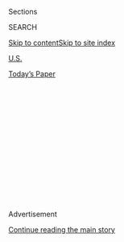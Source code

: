 <div id="app">

<div>

<div>

<div>

<div class="NYTAppHideMasthead css-1q2w90k e1suatyy0">

<div class="section css-ui9rw0 e1suatyy2">

<div class="css-eph4ug er09x8g0">

<div class="css-6n7j50">

</div>

<span class="css-1dv1kvn">Sections</span>

<div class="css-10488qs">

<span class="css-1dv1kvn">SEARCH</span>

</div>

[Skip to content](#site-content)[Skip to site
index](#site-index)

</div>

<div id="masthead-section-label" class="css-1wr3we4 eaxe0e00">

[U.S.](https://www.nytimes.com/section/us)

</div>

<div class="css-10698na e1huz5gh0">

</div>

</div>

<div id="masthead-bar-one" class="section hasLinks css-15hmgas e1csuq9d3">

<div class="css-uqyvli e1csuq9d0">

</div>

<div class="css-1uqjmks e1csuq9d1">

</div>

<div class="css-9e9ivx">

[](https://myaccount.nytimes.com/auth/login?response_type=cookie&client_id=vi)

</div>

<div class="css-1bvtpon e1csuq9d2">

[Today’s
Paper](https://www.nytimes.com/section/todayspaper)

</div>

</div>

</div>

</div>

<div data-aria-hidden="false">

<div id="site-content" data-role="main">

<div>

<div class="css-1aor85t" style="opacity:0.000000001;z-index:-1;visibility:hidden">

<div class="css-1hqnpie">

<div class="css-epjblv">

<span class="css-17xtcya">[U.S.](/section/us)</span><span class="css-x15j1o">|</span><span class="css-fwqvlz">Protests
Flare After Ferguson Police Officer Is Not
Indicted</span>

</div>

<div class="css-k008qs">

<div class="css-1iwv8en">

<span class="css-18z7m18"></span>

<div>

</div>

</div>

<span class="css-1n6z4y">https://nyti.ms/1yNsywu</span>

<div class="css-1705lsu">

<div class="css-4xjgmj">

<div class="css-4skfbu" data-role="toolbar" data-aria-label="Social Media Share buttons, Save button, and Comments Panel with current comment count" data-testid="share-tools">

  - 
  - 
  - 
  - 
    
    <div class="css-6n7j50">
    
    </div>

  - 
  - 

</div>

</div>

</div>

</div>

</div>

</div>

<div id="NYT_TOP_BANNER_REGION" class="css-13pd83m">

</div>

<div id="top-wrapper" class="css-1sy8kpn">

<div id="top-slug" class="css-l9onyx">

Advertisement

</div>

[Continue reading the main
story](#after-top)

<div class="ad top-wrapper" style="text-align:center;height:100%;display:block;min-height:250px">

<div id="top" class="place-ad" data-position="top" data-size-key="top">

</div>

</div>

<div id="after-top">

</div>

</div>

<div id="sponsor-wrapper" class="css-1hyfx7x">

<div id="sponsor-slug" class="css-19vbshk">

Supported by

</div>

[Continue reading the main
story](#after-sponsor)

<div id="sponsor" class="ad sponsor-wrapper" style="text-align:center;height:100%;display:block">

</div>

<div id="after-sponsor">

</div>

</div>

<div class="css-1vkm6nb ehdk2mb0">

# Protests Flare After Ferguson Police Officer Is Not Indicted

</div>

<div class="css-11hetc6 sizeLarge">

<div class="css-c955wn" data-role="region" data-aria-label="Slideshow of Wave of Anger After Ferguson Decision">

<div class="css-1r9a6mz">

<div class="css-jnx78g">

<div class="css-1dv1kvn">

Slide 1 of 16
<span id="SW1hZ2U6bnl0Oi8vaW1hZ2UvNzNlNDc1N2EtMWRkYy01YWJhLWEyMDctNjc2ZjIzNzBiMTM1-0"></span>

</div>

<span class="css-g89h0y" data-aria-hidden="true"><span class="css-1gurbbl" data-amp-bind-class="[&#39;css-1gurbbl&#39;, &#39;css-1gurbbl&#39;][+undefined % 2]" data-amp-bind-text="+undefined + 1" data-testid="slideshow-inline--counter-cur">1</span><span>/</span><span data-testid="slideshow-inline--counter-total">16</span></span>

</div>

<div class="css-10gezm4">

</div>

<div class="css-r6z5ec" style="position:relative">

<div class="css-1ctlbr7">

<div class="css-14e0s5u">

<div class="css-10gyqb e1wuipb50">

</div>

<div class="css-1ms7lv3 e1wuipb50">

</div>

<div class="css-1ms7lv3 e1wuipb50">

</div>

<div class="css-1ms7lv3 e1wuipb50">

</div>

<div class="css-1ms7lv3 e1wuipb50">

</div>

<div class="css-1ms7lv3 e1wuipb50">

</div>

<div class="css-1ms7lv3 e1wuipb50">

</div>

<div class="css-1ms7lv3 e1wuipb50">

</div>

<div class="css-1ms7lv3 e1wuipb50">

</div>

<div class="css-1ms7lv3 e1wuipb50">

</div>

<div class="css-1ms7lv3 e1wuipb50">

</div>

<div class="css-1ms7lv3 e1wuipb50">

</div>

<div class="css-1ms7lv3 e1wuipb50">

</div>

<div class="css-1ms7lv3 e1wuipb50">

</div>

<div class="css-1ms7lv3 e1wuipb50">

</div>

<div class="css-1ms7lv3 e1wuipb50">

</div>

</div>

<div class="css-500tfg">

</div>

</div>

<div class="css-1m2gac3">

<span class="css-ti7mx e13ogyst0"></span>

A protester confronted police vehicles in Ferguson, Mo., on Monday night
after the grand jury announcement of no
indictment.

<span class="css-cnj6d5 e1z0qqy90" itemprop="copyrightHolder"><span class="css-1ly73wi e1tej78p0">Credit...</span><span>Justin
Sullivan/Getty Images</span></span>

</div>

</div>

</div>

  - ![<span class="css-ti7mx e13ogyst0"></span> ¶ A protester confronted
    police vehicles in Ferguson, Mo., on Monday night after the grand
    jury announcement of no indictment. ¶
    <span class="css-cnj6d5 e1z0qqy90" itemprop="copyrightHolder"><span class="css-1ly73wi e1tej78p0">Credit...</span><span>Justin
    Sullivan/Getty
    Images</span></span>](https://static01.nyt.com/images/2014/11/25/us/subFERGUSON/subFERGUSON-superJumbo.jpg)

  - ![<span class="css-ti7mx e13ogyst0"></span> ¶ After the announcement
    of the grand jury’s decision, the situation in Ferguson devolved
    quickly. Protesters vandalized a police car. ¶
    <span class="css-cnj6d5 e1z0qqy90" itemprop="copyrightHolder"><span class="css-1ly73wi e1tej78p0">Credit...</span><span>David
    Goldman/Associated
    Press</span></span>](https://static01.nyt.com/images/2014/11/25/us/25ferguson-hp-slide-OHE6/25ferguson-hp-slide-OHE6-superJumbo.jpg)

  - ![<span class="css-ti7mx e13ogyst0"></span> ¶ Tear gas filled a
    street in Ferguson not long after the decision was announced. ¶
    <span class="css-cnj6d5 e1z0qqy90" itemprop="copyrightHolder"><span class="css-1ly73wi e1tej78p0">Credit...</span><span>Adrees
    Latif/Reuters</span></span>](https://static01.nyt.com/images/2014/11/25/us/25ferguson-hp-slide-LH9B/25ferguson-hp-slide-LH9B-superJumbo.jpg)

  - ![<span class="css-ti7mx e13ogyst0"></span> ¶ Hundreds of people
    gathered outside the Ferguson Police Department through the evening
    to listen to the announcement. ¶
    <span class="css-cnj6d5 e1z0qqy90" itemprop="copyrightHolder"><span class="css-1ly73wi e1tej78p0">Credit...</span><span>Jewel
    Samad/Agence France-Presse — Getty
    Images</span></span>](https://static01.nyt.com/images/2014/11/25/us/25ferguson-hp-slide-7BJ6/25ferguson-hp-slide-7BJ6-superJumbo.jpg)

  - ![<span class="css-ti7mx e13ogyst0"></span> ¶ Firefighters fought a
    blaze at a storage facility. Several fires were reported throughout
    Ferguson. ¶
    <span class="css-cnj6d5 e1z0qqy90" itemprop="copyrightHolder"><span class="css-1ly73wi e1tej78p0">Credit...</span><span>Whitney
    Curtis for The New York
    Times</span></span>](https://static01.nyt.com/images/2014/11/25/us/25ferguson-hp-slide-6F6L/25ferguson-hp-slide-6F6L-superJumbo.jpg)

  - ![<span class="css-ti7mx e13ogyst0"></span> ¶ People gathered
    throughout the country to protest, including in Washington, D.C. ¶
    <span class="css-cnj6d5 e1z0qqy90" itemprop="copyrightHolder"><span class="css-1ly73wi e1tej78p0">Credit...</span><span>Jabin
    Botsford/The New York
    Times</span></span>](https://static01.nyt.com/images/2014/11/25/us/25ferguson-hp-slide-XYQO/25ferguson-hp-slide-XYQO-superJumbo.jpg)

  - ![<span class="css-ti7mx e13ogyst0"></span> ¶ Protesters in Oakland,
    Calif., blocked part of the westbound lanes on Interstate 580. ¶
    <span class="css-cnj6d5 e1z0qqy90" itemprop="copyrightHolder"><span class="css-1ly73wi e1tej78p0">Credit...</span><span>Jim
    Wilson/The New York
    Times</span></span>](https://static01.nyt.com/images/2014/11/25/us/25ferguson-hp-slide-HPDR/25ferguson-hp-slide-HPDR-superJumbo.jpg)

  - ![<span class="css-ti7mx e13ogyst0"></span> ¶ Janan Russell and her
    husband, Troy, at a demonstration outside the White House. ¶
    <span class="css-cnj6d5 e1z0qqy90" itemprop="copyrightHolder"><span class="css-1ly73wi e1tej78p0">Credit...</span><span>Alex
    Wong/Getty
    Images</span></span>](https://static01.nyt.com/images/2014/11/25/us/25ferguson-hp-slide-HODZ/25ferguson-hp-slide-HODZ-superJumbo.jpg)

  - ![<span class="css-ti7mx e13ogyst0"></span> ¶ Police officers in
    Ferguson deployed tear gas on protesters. The sound of breaking
    glass could be heard as crowds ran through the streets. ¶
    <span class="css-cnj6d5 e1z0qqy90" itemprop="copyrightHolder"><span class="css-1ly73wi e1tej78p0">Credit...</span><span>Justin
    Sullivan/Getty
    Images</span></span>](https://static01.nyt.com/images/2014/11/25/us/25ferguson-hp-slide-NB3O/25ferguson-hp-slide-NB3O-superJumbo.jpg)

  - ![<span class="css-ti7mx e13ogyst0"></span> ¶ Lesley McSpadden,
    Michael Brown’s mother, center, reacted to the news that the officer
    who shot her son would not be indicted. ¶
    <span class="css-cnj6d5 e1z0qqy90" itemprop="copyrightHolder"><span class="css-1ly73wi e1tej78p0">Credit...</span><span>Jewel
    Samad/Agence France-Presse — Getty
    Images</span></span>](https://static01.nyt.com/images/2014/11/25/us/25ferguson-hp-slide-H680/25ferguson-hp-slide-H680-superJumbo-v2.jpg)

  - ![<span class="css-ti7mx e13ogyst0"></span> ¶ A woman was detained
    by the police. Outrage spilled over after the announcement by the
    Ferguson grand jury. ¶
    <span class="css-cnj6d5 e1z0qqy90" itemprop="copyrightHolder"><span class="css-1ly73wi e1tej78p0">Credit...</span><span>Jewel
    Samad/Agence France-Presse — Getty
    Images</span></span>](https://static01.nyt.com/images/2014/11/25/us/25ferguson-hp-slide-1JLF/25ferguson-hp-slide-1JLF-superJumbo.jpg)

  - ![<span class="css-ti7mx e13ogyst0"></span> ¶ Some businesses in the
    area closed ahead of the decision. A McDonald’s in Ferguson was
    looted. ¶
    <span class="css-cnj6d5 e1z0qqy90" itemprop="copyrightHolder"><span class="css-1ly73wi e1tej78p0">Credit...</span><span>Whitney
    Curtis for The New York
    Times</span></span>](https://static01.nyt.com/images/2014/11/25/us/25ferguson-hp-slide-187A/25ferguson-hp-slide-187A-superJumbo.jpg)

  - ![<span class="css-ti7mx e13ogyst0"></span> ¶ The decision set off a
    new wave of anger among hundreds who gathered outside the Ferguson
    Police Department. ¶
    <span class="css-cnj6d5 e1z0qqy90" itemprop="copyrightHolder"><span class="css-1ly73wi e1tej78p0">Credit...</span><span>Adrees
    Latif/Reuters</span></span>](https://static01.nyt.com/images/2014/11/25/us/25ferguson-hp-slide-W3N1/25ferguson-hp-slide-W3N1-superJumbo.jpg)

  - ![<span class="css-ti7mx e13ogyst0"></span> ¶ Demonstrators listened
    to Robert P. McCulloch, the St. Louis County prosecutor, announce
    the decision. ¶
    <span class="css-cnj6d5 e1z0qqy90" itemprop="copyrightHolder"><span class="css-1ly73wi e1tej78p0">Credit...</span><span>Adrees
    Latif/Reuters</span></span>](https://static01.nyt.com/images/2014/11/25/us/25ferguson-hp-slide-JGN6/25ferguson-hp-slide-JGN6-superJumbo.jpg)

  - ![<span class="css-ti7mx e13ogyst0"></span> ¶ Family members of Eric
    Garner, who died after a confrontation with the police on Staten
    Island in July, reacted to the decision. ¶
    <span class="css-cnj6d5 e1z0qqy90" itemprop="copyrightHolder"><span class="css-1ly73wi e1tej78p0">Credit...</span><span>Sam
    Hodgson for The New York
    Times</span></span>](https://static01.nyt.com/images/2014/11/25/us/25ferguson-hp-slide-ABVU/25ferguson-hp-slide-ABVU-superJumbo.jpg)

  - ![<span class="css-ti7mx e13ogyst0"></span> ¶ Protesters packed
    Seventh Avenue in New York, disrupting traffic. ¶
    <span class="css-cnj6d5 e1z0qqy90" itemprop="copyrightHolder"><span class="css-1ly73wi e1tej78p0">Credit...</span><span>Michael
    Appleton for The New York
    Times</span></span>](https://static01.nyt.com/images/2014/11/25/us/25ferguson-hp-slide-MT9N/25ferguson-hp-slide-MT9N-superJumbo-v2.jpg)

</div>

</div>

<div class="css-12442hm">

</div>

<div class="css-xt80pu e12qa4dv0">

<div class="css-18e8msd">

<div class="css-vp77d3 epjyd6m0">

<div class="css-1baulvz">

By [<span class="css-1baulvz" itemprop="name">Monica
Davey</span>](http://www.nytimes.com/by/monica-davey) and
[<span class="css-1baulvz last-byline" itemprop="name">Julie
Bosman</span>](http://www.nytimes.com/by/julie-bosman)

</div>

</div>

  - Nov. 24,
    2014

  - 
    
    <div class="css-4xjgmj">
    
    <div class="css-d8bdto" data-role="toolbar" data-aria-label="Social Media Share buttons, Save button, and Comments Panel with current comment count" data-testid="share-tools">
    
      - 
      - 
      - 
      - 
        
        <div class="css-6n7j50">
        
        </div>
    
      - 
      - 
    
    </div>
    
    </div>

</div>

</div>

<div class="section meteredContent css-1r7ky0e" name="articleBody" itemprop="articleBody">

<div class="css-1fanzo5 StoryBodyCompanionColumn">

<div class="css-53u6y8">

CLAYTON, Mo. — A St. Louis County grand jury has brought no criminal
charges against Darren Wilson, a white police officer who fatally shot
Michael Brown, an unarmed African-American teenager, more than three
months ago in nearby Ferguson.

The decision by the grand jury of nine whites and three blacks was
announced Monday night by the St. Louis County prosecutor, Robert P.
McCulloch, at a news conference packed with reporters from around the
world. The killing, on a residential street in Ferguson, set off weeks
of civil unrest — and a national debate — fueled by protesters’ outrage
over what they called a pattern of police brutality against young black
men. Mr. McCulloch said Officer Wilson had faced charges ranging from
first-degree murder to involuntary manslaughter.

Word of the decision set off a new wave of anger among hundreds who had
gathered outside the Ferguson Police Department. Police officers in riot
gear stood in a line as demonstrators chanted and threw signs and other
objects toward them as the news spread. “The system failed us again,”
one woman said. In downtown Ferguson, the sound of breaking glass could
be heard as crowds ran through the streets.

As the night went on, the situation grew more intense and chaotic in
several locations around the region. Bottles and rocks were thrown at
officers, and windows of businesses were smashed. Several police cars
were burned; buildings, including a Walgreens, a meat market and a
storage facility, were on fire, and looting was reported in several
businesses. Gunshots could be heard along the streets of Ferguson, and
law enforcement authorities deployed smoke and gas to control the
crowds. In St. Louis, protesters swarmed Interstate 44 and blocked all
traffic near the neighborhood where another man was shot by police this
fall.

</div>

</div>

<div style="max-width:100%;margin:0 auto">

<div class="css-17dprlf" data-id="100000003254386" data-slug="wilson-testimony-quote-promo" style="max-width:720px">

</div>

</div>

<div class="css-1fanzo5 StoryBodyCompanionColumn">

<div class="css-53u6y8">

Before midnight, St. Louis County police officers reported heavy
automatic gunfire in the area where some of the largest protests were
taking place. Flights to Lambert-St. Louis International Airport were
not permitted to land late Monday as a safety precaution, officials
said.

Mayor James Knowles III of Ferguson, reached on his cellphone late
Monday, said he was there and wanted to see National Guard troops, some
of whom were stationed at a police command center, move to protect his
city. “They’re here in the area,” he said. “I don’t know why they’re not
deploying.”

Just after 1 a.m., Gov. Jay Nixon called up additional members of the
National Guard to Ferguson, where they will provide security for the
police headquarters.

At a news conference around 1:30 a.m., Jon Belmar, the St. Louis County
police chief, said at least a dozen buildings had been set on
fire.

</div>

</div>

<div class="css-1sngw6j">

[](https://www.nytimes.com/interactive/2014/11/25/us/evidence-released-in-michael-brown-case.html)

<div class="css-1eoytci">

![](https://static01.nyt.com/images/2014/11/25/us/evidence-released-in-michael-brown-case-1416904064502/evidence-released-in-michael-brown-case-1416904064502-articleLarge.jpg)

</div>

<div class="css-1rha1bf">

## Documents Released in the Ferguson Case

Documents and evidence presented to the grand jury that was deciding
whether to indict Officer Darren Wilson in the shooting of Michael
Brown.

</div>

</div>

<div class="css-1fanzo5 StoryBodyCompanionColumn">

<div class="css-53u6y8">

“As soon as Mr. McCulloch announced the verdict, the officers started
taking rocks and batteries,” said Chief Belmar, who said he personally
heard about 150 shots fired. He said the police did not fire a shot.

He added that 29 people were arrested.

“I didn’t foresee an evening like this,” Chief Belmar said. The night’s
damage had been far worse than any of the nights of unrest that had
followed the shooting in August, he said.

Mr. Brown’s family issued a statement expressing sadness, but calling
for peaceful protest and a campaign to require body cameras on police
officers nationwide. “We are profoundly disappointed that the killer of
our child will not face the consequence of his actions,” the statement
said. “While we understand that many others share our pain, we ask that
you channel your frustration in ways that will make a positive change.
We need to work together to fix the system that allowed this to happen.”

But outside the police station, Lesley McSpadden, Mr. Brown’s mother,
voiced frustration with the decision. “They wrong\!” she yelled,
pointing toward the police officers standing outside of the station.
“Y’all know y’all
wrong\!”

</div>

</div>

<div style="max-width:100%;margin:0 auto">

<div class="css-17dprlf" data-id="100000003252445" data-slug="2014-11-24-ferguson-map" style="max-width:1050px">

</div>

</div>

<div class="css-1fanzo5 StoryBodyCompanionColumn">

<div class="css-53u6y8">

At the White House, President Obama appealed for peaceful protest and
“care and restraint” from law enforcement after the grand jury’s
decision not to indict Officer Wilson, even as he said the situation
spoke to broader racial challenges in America.

“We have made enormous progress in race relations over the course of the
past several decades,” Mr. Obama said in the briefing room, where he
made an unusual late-night appearance to respond to the decision. “But
what is also true is that there are still problems, and communities of
color aren’t just making these problems up.”

Protests, often well organized and orderly, also occurred in cities
across the country, including Los Angeles, Seattle, Philadelphia and
Chicago, where about 200 mostly young and mostly white protesters
gathered at police headquarters, despite frigid temperatures and light
snow.

In a lengthy news conference, Mr. McCulloch described the series of
events, step by step, that had led to the shooting, and the enormous
array of evidence and witnesses brought before the grand jury. He
described an altercation inside Officer Wilson’s vehicle, after which
Officer Wilson had Mr. Brown’s blood on his weapon, shirt and pants, the
prosecutor said, as well as swelling and redness on his
face.

</div>

</div>

<div class="css-1sngw6j">

[](https://www.nytimes.com/interactive/2014/08/13/us/ferguson-missouri-town-under-siege-after-police-shooting.html)

<div class="css-1eoytci">

![](https://static01.nyt.com/images/2014/08/13/us/ferguson-missouri-town-under-siege-after-police-shooting-1415998664223/ferguson-missouri-town-under-siege-after-police-shooting-1415998664223-videoLarge-v2.png)

</div>

<div class="css-1rha1bf">

## What Happened in Ferguson?

Here’s what you need to know about events in Ferguson, Mo.

</div>

</div>

<div class="css-1fanzo5 StoryBodyCompanionColumn">

<div class="css-53u6y8">

“Physical evidence does not look away as events unfold,” he said.

Mr. McCulloch also pointed to inconsistent and changing statements from
witnesses, including observations about the position of Mr. Brown’s
hands. Some witnesses have said he had his hands up as the final shots
were fired. The prosecutor, who had faced widespread calls to recuse
himself after opponents cited what they called flawed investigations,
took the unusual step of directing his staff to present “absolutely
everything” — rather than a witness or two — to the grand jury.

Even before the decision was announced, National Guard troops were sent
to a police command post; political leaders, including Governor Nixon,
flew in to hold last-minute meetings with community members; schools
closed for the week; and businesses and residents, including parents of
schoolchildren, braced for what might come next.

Mr. Nixon, who had declared a state of emergency and called up the
Missouri National Guard last week, called for peace and calm in a news
conference several hours before the decision was announced. “Our shared
hope and expectation is that regardless of the decision, people on all
sides show tolerance, mutual respect and restraint,” he said.

Yet many here questioned why the authorities would announce the decision
in the evening, rather than waiting for daylight hours. Furious,
sometimes violent, demonstrations and tense clashes with the police took
place late into the night for several weeks in August, and some law
enforcement officers had urged a daytime announcement. Over a period of
weeks, many leaders here had suggested that a Sunday morning
announcement would be best, but the grand jury, which had been meeting
on the case since Aug. 20, finished its work on Monday. Asked about the
timing, Mr. Nixon said it had been the choice of Mr.
McCulloch.

</div>

</div>

<div class="css-1sngw6j">

[](https://www.nytimes.com/interactive/2014/11/09/us/10ferguson-michael-brown-shooting-grand-jury-darren-wilson.html)

<div class="css-1eoytci">

![](https://static01.nyt.com/images/2014/08/12/us/JP-STLOUIS3/JP-STLOUIS3-videoLarge-v2.jpg)

</div>

<div class="css-1rha1bf">

## Tracking the Events in the Wake of Michael Brown’s Shooting

Updates on the events in Ferguson, Mo., following the shooting of
Michael Brown, an unarmed teenager, by a police officer on Aug. 9.

</div>

</div>

<div class="css-1fanzo5 StoryBodyCompanionColumn">

<div class="css-53u6y8">

Many of the elaborate plans for how the grand jury’s decision would be
released — including 48-hour notice for the police after the decision —
appeared to have been scrapped. The family of Mr. Brown, 18, who was
killed by Officer Wilson on Aug. 9, was notified by prosecutors in the
afternoon, after some reports had already appeared on television and
online. A lawyer for the family expressed frustration that they had not
been told sooner.

The lawyer, Benjamin Crump, added that the family would be exploring
their legal options now that the grand jury has failed to indict Officer
Wilson. “They don’t trust this prosecutor; they never did from the
beginning,” Mr. Crump said. “And they are going to try to see if they
can do something to get some positive change out of this because they
understand this system needs to be changed.”

Since August, Officer Wilson has stayed close to St. Louis, reading news
articles and following television coverage of the case, those close to
him said. He has made no public statements or appearances. In a private
ceremony in October, he married his fiancée, Barbara Spradling, also a
Ferguson police officer, court records show. Officer Wilson, who
testified before the grand jury for more than four hours, saying he was
convinced that his life was in danger, remains on paid administrative
leave from the police department, but local officials said they expected
that he would resign in the coming days, regardless of the grand jury’s
decision.

The Brown family has, by contrast, traveled widely to speak out,
including appearing at the BET Hip Hop Awards, meeting with United
Nations officials in Geneva and talking with protesters near the spot
where Mr. Brown was killed.

Mr. Brown’s father, Michael Brown Sr., handed out turkeys to needy
families over the weekend, and he filmed a [public service
announcement](https://www.youtube.com/watch?v=x4LkX7PZCoo) urging calm
once the grand jury decision was announced. The parents have been
pushing for what supporters have called the Michael Brown Law, which
would require officers to wear body cameras.

As the news of the decision spread, school officials were deciding
whether to open schools on Tuesday. At least one district canceled
after-school and evening activities, and at least four announced they
would not hold classes on Tuesday.

All around, there were signs of businesses closing at the prospect of
trouble. At least two area malls, including the St. Louis Galleria and
the Plaza Frontenac, closed early on Monday evening.

Another investigation, a federal civil rights inquiry into the case,
continues, though federal officials have said that the evidence so far
does not support such a case against Officer Wilson. A second federal
investigation is examining whether the Ferguson police have engaged in a
pattern of civil rights violations.

</div>

</div>

</div>

<div>

</div>

<div>

</div>

<div>

</div>

<div>

<div id="bottom-wrapper" class="css-1ede5it">

<div id="bottom-slug" class="css-l9onyx">

Advertisement

</div>

[Continue reading the main
story](#after-bottom)

<div id="bottom" class="ad bottom-wrapper" style="text-align:center;height:100%;display:block;min-height:90px">

</div>

<div id="after-bottom">

</div>

</div>

</div>

</div>

</div>

## Site Index

<div>

</div>

## Site Information Navigation

  - [© <span>2020</span> <span>The New York Times
    Company</span>](https://help.nytimes.com/hc/en-us/articles/115014792127-Copyright-notice)

<!-- end list -->

  - [NYTCo](https://www.nytco.com/)
  - [Contact
    Us](https://help.nytimes.com/hc/en-us/articles/115015385887-Contact-Us)
  - [Work with us](https://www.nytco.com/careers/)
  - [Advertise](https://nytmediakit.com/)
  - [T Brand Studio](http://www.tbrandstudio.com/)
  - [Your Ad
    Choices](https://www.nytimes.com/privacy/cookie-policy#how-do-i-manage-trackers)
  - [Privacy](https://www.nytimes.com/privacy)
  - [Terms of
    Service](https://help.nytimes.com/hc/en-us/articles/115014893428-Terms-of-service)
  - [Terms of
    Sale](https://help.nytimes.com/hc/en-us/articles/115014893968-Terms-of-sale)
  - [Site
    Map](https://spiderbites.nytimes.com)
  - [Help](https://help.nytimes.com/hc/en-us)
  - [Subscriptions](https://www.nytimes.com/subscription?campaignId=37WXW)

</div>

</div>

</div>

</div>
